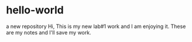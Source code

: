 # hello-world
a new repository
Hi, This is my new lab#1 work and I am enjoying it.
These are my notes and I'll save my work.
